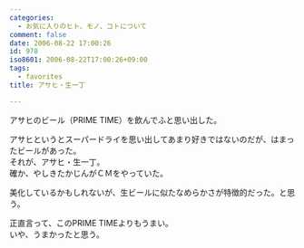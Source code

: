 ```yaml
---
categories:
  - お気に入りのヒト、モノ、コトについて
comment: false
date: 2006-08-22 17:00:26
id: 978
iso8601: 2006-08-22T17:00:26+09:00
tags:
  - favorites
title: アサヒ・生一丁

---
```


<div class="entry-body">
  <p>アサヒのビール（PRIME TIME）を飲んでふと思い出した。</p>

  <p>アサヒというとスーパードライを思い出してあまり好きではないのだが、はまったビールがあった。<br />
    それが、アサヒ・生一丁。<br />
    確か、やしきたかじんがＣＭをやっていた。</p>

  <p>美化しているかもしれないが、生ビールに似たなめらかさが特徴的だった。と思う。</p>

  <p>正直言って、このPRIME TIMEよりもうまい。<br />
    いや、うまかったと思う。</p>
</div>
